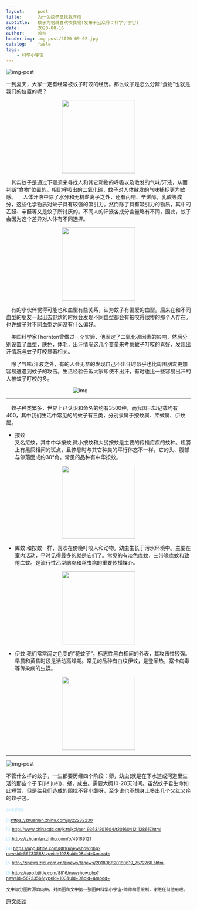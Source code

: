 ```yaml
---
layout:     post
title:      为什么蚊子总找我麻烦
subtitle:   蚊子为啥就喜欢咬我呢(发布于公众号：科学小宇宙)
date:       2020-08-16
author:     帅帅
header-img: img-post/2020-09-02.jpg
catalog:    fasle
tags:       
    - 科学小宇宙 
---
```

![img-post](https://bdn.135editor.com/uploadword/9086708/202008/5f267d29-027c-4336-b24c-65b1ac10c663.png)  

一到夏天，大家一定有经常被蚊子叮咬的经历。那么蚊子是怎么分辨“食物”也就是我们的位置的呢？

<div align=center ><img src=https://bdn.135editor.com/files/users/908/9086708/202008/0HCbLQTOB_PHIN.png width=200></div>

&ensp;&ensp;其实蚊子是通过下颚须来寻找人和其它动物的呼吸以及散发的气味/汗液，从而判断“食物”位置的。相比呼吸出的二氧化碳，蚊子对人体散发的气味捕捉更为敏感。 
&emsp;人体汗液中除了水分和无机盐离子之外，还有丙酮、辛烯醇，乳酸等成分，这些化学物质对蚊子具有较强的吸引力。然而除了具有吸引力的物质，其中的乙醛、辛醛等又是蚊子所讨厌的。不同人的汗液各成分含量略有不同，因此，蚊子会因为这个差异对人体有不同选择。

<div align=center ><img src=https://bdn.135editor.com/uploadword/9086708/202008/5f35667b-efbc-4574-9e9a-0afeac10c663.jpg width=200></div>

&emsp;有的小伙伴觉得可能也和血型有些关系，认为蚊子有偏爱的血型。后来在和不同血型的朋友一起出去野炊的时候会发现不同血型都会有被咬得很惨的那个人存在。也许蚊子对不同血型之间没有什么偏好。

&emsp;美国科学家Thornton曾做过一个实验，他固定了二氧化碳因素的影响，然后分别设置了血型，肤色，体毛，出汗情况这几个变量来考察蚊子叮咬的喜好，发现出汗情况与蚊子叮咬显著相关。

&emsp;除了气味/汗液之外，有的人会无奈的发现自己不出汗时似乎也比周围朋友更加容易遭遇到蚊子的攻击。生活经验告诉大家即使不出汗，有时也比一些容易出汗的人被蚊子叮咬的多。

&emsp;&emsp;&emsp;&emsp;&emsp;&emsp;&emsp;&emsp;&emsp;&emsp;&emsp;&emsp;&emsp;![img]({{site.baseurl}}/img-post/2020-08-16-蚊子包.jpg)

<hr>

&emsp;蚊子种类繁多，世界上已认识和命名的约有3500种，而我国已知记载约有400，其中我们生活中常见的的蚊子有三类，分别隶属于按蚊属、库蚊属、伊蚊属。



 

* 按蚊                       
又名疟蚊，其中中华按蚊,微小按蚊和大劣按蚊是主要的传播疟疾的蚊种。翅膀上有黑灰相间的斑点，且停息时与其它种类的平行体态不一样，它的头、腹部与停落面成约30°角。常见的品种有中华按蚊。
<center>
<img src=https://bdn.135editor.com/files/users/908/9086708/202008/tfwQCCrj_CefM.jpg width=200 > 
</center>

+ 库蚊
  和按蚊一样，喜欢在傍晚叮咬人和动物。幼虫生长于污水环境中。主要在室内活动，平时见得最多的就是它们了。常见的有淡色库蚊，三带喙库蚊和致倦库蚊。是流行性乙型脑炎和丝虫病的重要传播媒介。
<center>
<img src=https://bdn.135editor.com/files/users/908/9086708/202008/0z3ukaP9v_a6QC.png width=200 > 
</center>

+ 伊蚊
  我们常常闻之色变的“花蚊子”。标志性黑白相间的外表，其攻击性较强。早晨和黄昏时段是活动高峰期。常见的品种有白纹伊蚊，是登革热，寨卡病毒等传染病的虫媒。

<center><img src=https://bdn.135editor.com/uploadword/9086708/202008/5f357098-1a2c-46fa-ba65-1442ac10c663.jpg width=200 > 
</center>

------


![img-post](https://bdn.135editor.com/files/users/908/9086708/202008/07gpD9wwb_xrcq.jpg)  

不管什么样的蚊子，一生都要历经四个阶段：卵，幼虫(就是在下水道或河道里生活的那些个孑孓[jié jué])，蛹，成虫。需要大概10-20天时间。虽然蚊子君生命如此短暂，但是给我们造成的困扰不容小觑呀，至少谁也不想身上多出几个又红又痒的蚊子包。

<small><font color=b6e4fd>
参考资料:  

[1]https://zhuanlan.zhihu.com/p/22282230  

[2]http://www.chinacdc.cn/jkzt/jkcj/aer_9363/201604/t20160412_128617.html  

[3]https://zhuanlan.zhihu.com/p/49169121  

[4] https://app.bjtitle.com/8816/newshow.php?newsid=5673356&typeid=103&uid=0&did=&mood=  

[5]http://zjnews.zjol.com.cn/zjnews/tznews/201806/t20180619_7572766.shtml     

[6]<https://app.bjtitle.com/8816/newshow.php?newsid=5673356&typeid=103&uid=0&did=&mood=>
 </font></small>  

 <small>文中部分图片源自网络。封面图和文中第一张图由科学小宇宙-帅帅构思绘制，谢绝任何他用哦。</small>  

 [原文阅读](https://mp.weixin.qq.com/s/3SD7omNCxpPUqK0G7fdHnw)